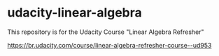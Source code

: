 # udacity-linear-algebra
This repository is for the Udacity Course "Linear Algebra Refresher"

https://br.udacity.com/course/linear-algebra-refresher-course--ud953
